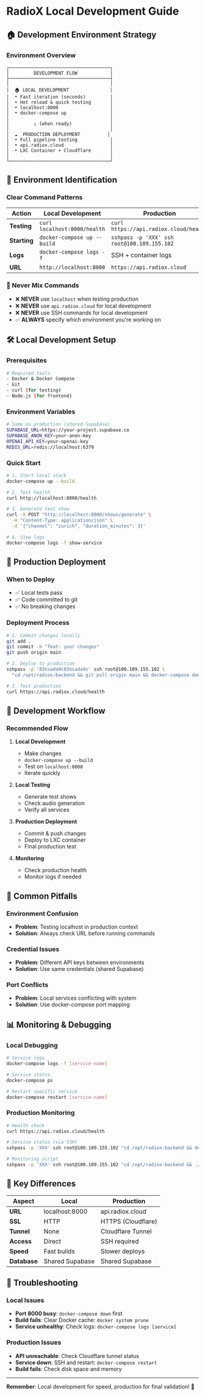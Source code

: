 # RadioX Local Development Guide

## 🏠 Development Environment Strategy

### Environment Overview

```
┌─────────────────────────────────────┐
│         DEVELOPMENT FLOW            │
├─────────────────────────────────────┤
│                                     │
│  🏠 LOCAL DEVELOPMENT               │
│  • Fast iteration (seconds)         │
│  • Hot reload & quick testing       │
│  • localhost:8000                   │
│  • docker-compose up                │
│                                     │
│         ↓ (when ready)              │
│                                     │
│  ☁️  PRODUCTION DEPLOYMENT          │
│  • Full pipeline testing            │
│  • api.radiox.cloud                 │
│  • LXC Container + Cloudflare       │
│                                     │
└─────────────────────────────────────┘
```

## 🎯 Environment Identification

### Clear Command Patterns

| Action | Local Development | Production |
|--------|------------------|------------|
| **Testing** | `curl localhost:8000/health` | `curl https://api.radiox.cloud/health` |
| **Starting** | `docker-compose up --build` | `sshpass -p 'XXX' ssh root@100.109.155.102` |
| **Logs** | `docker-compose logs -f` | SSH + container logs |
| **URL** | `http://localhost:8000` | `https://api.radiox.cloud` |

### 🚨 Never Mix Commands

- ❌ **NEVER** use `localhost` when testing production
- ❌ **NEVER** use `api.radiox.cloud` for local development  
- ❌ **NEVER** use SSH commands for local development
- ✅ **ALWAYS** specify which environment you're working on

## 🛠️ Local Development Setup

### Prerequisites
```bash
# Required tools
- Docker & Docker Compose
- Git
- curl (for testing)
- Node.js (for frontend)
```

### Environment Variables
```bash
# Same as production (shared Supabase)
SUPABASE_URL=https://your-project.supabase.co
SUPABASE_ANON_KEY=your-anon-key
OPENAI_API_KEY=your-openai-key
REDIS_URL=redis://localhost:6379
```

### Quick Start
```bash
# 1. Start local stack
docker-compose up --build

# 2. Test health
curl http://localhost:8000/health

# 3. Generate test show
curl -X POST "http://localhost:8000/shows/generate" \
  -H "Content-Type: application/json" \
  -d '{"channel": "zurich", "duration_minutes": 3}'

# 4. View logs
docker-compose logs -f show-service
```

## 🚀 Production Deployment

### When to Deploy
- ✅ Local tests pass
- ✅ Code committed to git
- ✅ No breaking changes

### Deployment Process
```bash
# 1. Commit changes locally
git add .
git commit -m "feat: your changes"
git push origin main

# 2. Deploy to production
sshpass -p '83nsada9c83nsada9c' ssh root@100.109.155.102 \
  "cd /opt/radiox-backend && git pull origin main && docker-compose down && docker-compose up -d --build"

# 3. Test production
curl https://api.radiox.cloud/health
```

## 🔄 Development Workflow

### Recommended Flow
1. **Local Development**
   - Make changes
   - `docker-compose up --build`
   - Test on `localhost:8000`
   - Iterate quickly

2. **Local Testing**
   - Generate test shows
   - Check audio generation
   - Verify all services

3. **Production Deployment**
   - Commit & push changes
   - Deploy to LXC container
   - Final production test

4. **Monitoring**
   - Check production health
   - Monitor logs if needed

## 🚨 Common Pitfalls

### Environment Confusion
- **Problem**: Testing localhost in production context
- **Solution**: Always check URL before running commands

### Credential Issues  
- **Problem**: Different API keys between environments
- **Solution**: Use same credentials (shared Supabase)

### Port Conflicts
- **Problem**: Local services conflicting with system
- **Solution**: Use docker-compose port mapping

## 📊 Monitoring & Debugging

### Local Debugging
```bash
# Service logs
docker-compose logs -f [service-name]

# Service status
docker-compose ps

# Restart specific service
docker-compose restart [service-name]
```

### Production Monitoring
```bash
# Health check
curl https://api.radiox.cloud/health

# Service status (via SSH)
sshpass -p 'XXX' ssh root@100.109.155.102 "cd /opt/radiox-backend && docker-compose ps"

# Monitoring script
sshpass -p 'XXX' ssh root@100.109.155.102 "cd /opt/radiox-backend && ./scripts/monitor-radiox.sh"
```

## 🎯 Key Differences

| Aspect | Local | Production |
|--------|-------|------------|
| **URL** | localhost:8000 | api.radiox.cloud |
| **SSL** | HTTP | HTTPS (Cloudflare) |
| **Tunnel** | None | Cloudflare Tunnel |
| **Access** | Direct | SSH required |
| **Speed** | Fast builds | Slower deploys |
| **Database** | Shared Supabase | Shared Supabase |

## 🔧 Troubleshooting

### Local Issues
- **Port 8000 busy**: `docker-compose down` first
- **Build fails**: Clear Docker cache: `docker system prune`
- **Service unhealthy**: Check logs: `docker-compose logs [service]`

### Production Issues  
- **API unreachable**: Check Cloudflare tunnel status
- **Service down**: SSH and restart: `docker-compose restart`
- **Build fails**: Check disk space and memory

---

**Remember**: Local development for speed, production for final validation! 🚀 
